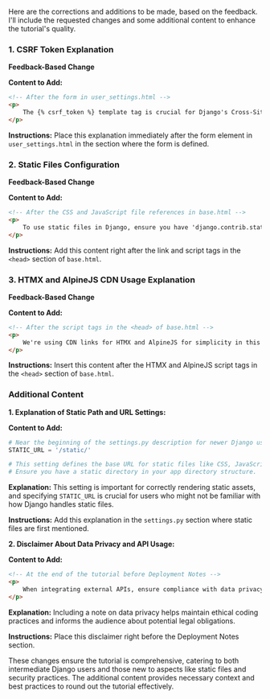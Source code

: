Here are the corrections and additions to be made, based on the feedback. I'll include the requested changes and some additional content to enhance the tutorial's quality.

### 1. CSRF Token Explanation
**Feedback-Based Change**

**Content to Add:**

```html
<!-- After the form in user_settings.html -->
<p>
    The {% csrf_token %} template tag is crucial for Django's Cross-Site Request Forgery protection. It generates a unique token for each user session, which Django verifies on form submission to ensure the request originated from your site.
</p>
```

**Instructions:**
Place this explanation immediately after the form element in `user_settings.html` in the section where the form is defined.

### 2. Static Files Configuration
**Feedback-Based Change**

**Content to Add:**

```html
<!-- After the CSS and JavaScript file references in base.html -->
<p>
    To use static files in Django, ensure you have 'django.contrib.staticfiles' in INSTALLED_APPS, and run 'python manage.py collectstatic' before deployment. In development, Django serves static files automatically.
</p>
```

**Instructions:**
Add this content right after the link and script tags in the `<head>` section of `base.html`.

### 3. HTMX and AlpineJS CDN Usage Explanation
**Feedback-Based Change**

**Content to Add:**

```html
<!-- After the script tags in the <head> of base.html -->
<p>
    We're using CDN links for HTMX and AlpineJS for simplicity in this tutorial. For production, consider downloading these libraries and serving them locally to avoid potential CDN-related issues and improve load times.
</p>
```

**Instructions:**
Insert this content after the HTMX and AlpineJS script tags in the `<head>` section of `base.html`.

### Additional Content

**1. Explanation of Static Path and URL Settings:**

**Content to Add:**

```python
# Near the beginning of the settings.py description for newer Django users:
STATIC_URL = '/static/'

# This setting defines the base URL for static files like CSS, JavaScript, and images.
# Ensure you have a static directory in your app directory structure.
```
**Explanation:**
This setting is important for correctly rendering static assets, and specifying `STATIC_URL` is crucial for users who might not be familiar with how Django handles static files.

**Instructions:**
Add this explanation in the `settings.py` section where static files are first mentioned.

**2. Disclaimer About Data Privacy and API Usage:**

**Content to Add:**

```html
<!-- At the end of the tutorial before Deployment Notes -->
<p>
    When integrating external APIs, ensure compliance with data privacy regulations and API terms of use. This includes handling user data securely, especially if storing sensitive information.
</p>
```

**Explanation:**
Including a note on data privacy helps maintain ethical coding practices and informs the audience about potential legal obligations.

**Instructions:**
Place this disclaimer right before the Deployment Notes section.

These changes ensure the tutorial is comprehensive, catering to both intermediate Django users and those new to aspects like static files and security practices. The additional content provides necessary context and best practices to round out the tutorial effectively.